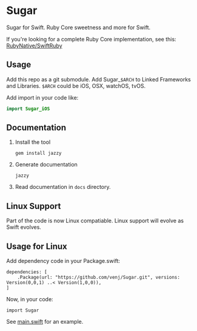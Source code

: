 Sugar
=====

Sugar for Swift. Ruby Core sweetness and more for Swift. 

If you're looking for a complete Ruby Core implementation, see this: [RubyNative/SwiftRuby](https://github.com/RubyNative/SwiftRuby)

Usage
-----

Add this repo as a git submodule. Add Sugar_`$ARCH` to Linked Frameworks and Libraries. `$ARCH` could be iOS, OSX, watchOS, tvOS. 

Add import in your code like:

```swift
import Sugar_iOS 
```

Documentation
-------------

1. Install the tool

	```
	gem install jazzy
	```

2. Generate documentation

	```
	jazzy
	```

3. Read documentation in `docs` directory.

Linux Support
-------------

Part of the code is now Linux compatiable. Linux support will evolve as Swift evolves.


Usage for Linux
---------------

Add dependency code in your Package.swift:

```
dependencies: [
    .Package(url: "https://github.com/venj/Sugar.git", versions: Version(0,0,1) ..< Version(1,0,0)),
]
```

Now, in your code:

```
import Sugar
```

See [main.swift](https://github.com/venj/SugarTest/blob/master/Sources/main.swift) for an example.

